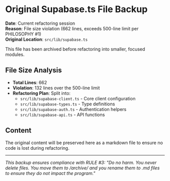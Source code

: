# Original Supabase.ts File Backup

**Date**: Current refactoring session  
**Reason**: File size violation (662 lines, exceeds 500-line limit per PHILOSOPHY #1)  
**Original Location**: `src/lib/supabase.ts`  

This file has been archived before refactoring into smaller, focused modules.

## File Size Analysis
- **Total Lines**: 662
- **Violation**: 132 lines over the 500-line limit
- **Refactoring Plan**: Split into:
  - `src/lib/supabase-client.ts` - Core client configuration
  - `src/lib/supabase-types.ts` - Type definitions
  - `src/lib/supabase-auth.ts` - Authentication helpers
  - `src/lib/supabase-api.ts` - API functions

## Content
The original content will be preserved here as a markdown file to ensure no code is lost during refactoring.

---

*This backup ensures compliance with RULE #3: "Do no harm. You never delete files. You move them to /archive/ and you rename them to .md files to ensure they do not impact the program."* 